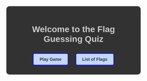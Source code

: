 <html lang="en">
<head>
    <meta charset="UTF-8">
    <meta name="viewport" content="width=device-width, initial-scale=1.0">
    <title>Flag Guessing Quiz</title>
    <style>
    body {
        font-family: Arial, sans-serif;
        margin: 0;
        padding: 0;
        text-align: center;
        background-image: url('https://imagecache.jpl.nasa.gov/images/edu/images/imagerecords/57000/57723/globe_west_2048-640x350.jpg');
        background-size: cover;
        background-position: center;
        display: flex; 
        align-items: center; 
        justify-content: center; 
        height: 100vh; 
    }
    .homepage {
        max-width: 400px;
        padding: 20px;
        background-color: rgba(0, 0, 0, 0.8); /* Changed background color to a darker shade */
        border-radius: 10px;
        box-shadow: 0 0 10px rgba(0, 0, 0, 0.1);
        margin-bottom: 20px;
        color: #ccc; /* Changed font color to a lighter shade */
    }
    .homepage h1 {
        color: #ccc; /* Changed font color to a lighter shade */
        margin-bottom: 20px;
    }
    .button {
        display: inline-block;
        margin: 10px;
        padding: 10px 20px;
        background-color: #c3d7ff;
        border: 2px solid blue;
        border-radius: 5px;
        cursor: pointer;
        text-decoration: none;
        color: #333;
        font-weight: bold;
        transition: background-color 0.3s;
    }
    .button:hover {
        background-color: #b0c5f5;
    }
    #quiz-container {
        max-width: 600px;
        padding: 20px;
        background-color: rgba(0, 0, 0, 0.8); /* Changed background color to a darker shade */
        border-radius: 10px;
        box-shadow: 0 0 10px rgba(0, 0, 0, 0.1); 
        color: #ccc; /* Changed font color to a lighter shade */
    }
    h1 {
        color: #ccc; /* Changed font color to a lighter shade */
    }
    #question {
        font-size: 20px;
        margin-bottom: 20px;
    }
    .option {
        display: inline-block;
        margin: 5px;
        padding: 10px 20px;
        background-color: #c3d7ff; 
        border: 2px solid blue;
        cursor: pointer;
        color: #333; /* Changed font color to a darker shade */
    }
    .option:hover {
        background-color: #b0c5f5;
    }
    #score {
        margin-top: 20px;
        font-size: 18px;
        color: #ccc; /* Changed font color to a lighter shade */
    }
    .blue-box {
        padding: 10px;
        margin-bottom: 20px;
        display: inline-block;
    }
    #ending-screen {
        display: none; 
        background-color: rgba(0, 0, 0, 0.8); /* Changed background color to a darker shade */
        padding: 20px;
        border-radius: 10px;
        max-width: 400px; 
        color: #ccc; /* Changed font color to a lighter shade */
    }
</style>

</head>
<body>
    <div class="homepage">
        <h1>Welcome to the Flag Guessing Quiz</h1>
        <a href="#" class="button" onclick="startGame()">Play Game</a>
        <a href="https://rayanesouuuu1234.github.io/cpt_frontend/2024/02/09/flaglist.html" class="button">List of Flags</a>
    </div>

<div id="quiz-container" style="display: none;">
        <h1>Flag Guessing Quiz</h1>
        <div id="question"></div>
        <div class="blue-box">
            <div id="flag-image"></div>
            <div id="options"></div>
        </div>
        <div id="score">Score: <span id="current-score">0</span>/10</div>
    </div>

<div id="ending-screen">
        <div style="background-color: rgba(255, 255, 255, 0.8); padding: 20px; border-radius: 10px;">
            <h1>Quiz Finished!</h1>
            <div>Your total score is <span id="total-score"></span>/10</div>
            <button id="play-again-button" onclick="resetQuiz()">Play Again</button>
        </div>
    </div>

<script>
        let currentQuestionIndex = 0;
        let score = 0;

        const questionElement = document.getElementById('question');
        const optionsElement = document.getElementById('options');
        const scoreElement = document.getElementById('current-score');
        const endingScreen = document.getElementById('ending-screen');
        const totalScoreElement = document.getElementById('total-score');

        async function fetchFlagData() {
            try {
                const response = await fetch('https://restcountries.com/v3.1/all');
                const data = await response.json();
                return data;
            } catch (error) {
                console.error('Error fetching flag data:', error);
            }
        }

        function getRandomQuestion(data) {
            const randomIndex = Math.floor(Math.random() * data.length);
            const country = data[randomIndex];
            const flag = country.flags.png;
            const name = country.name.common;
            const options = getRandomOptions(data, country);

            return {
                flag,
                name,
                options
            };
        }

        function getRandomOptions(data, country) {
            const options = [country.name.common];
            while (options.length < 5) {
                const randomIndex = Math.floor(Math.random() * data.length);
                const option = data[randomIndex].name.common;
                if (!options.includes(option)) {
                    options.push(option);
                }
            }
            return shuffleArray(options);
        }

        function shuffleArray(array) {
            for (let i = array.length - 1; i > 0; i--) {
                const j = Math.floor(Math.random() * (i + 1));
                [array[i], array[j]] = [array[j], array[i]];
            }
            return array;
        }

        async function loadQuestion() {
            const flagData = await fetchFlagData();
            const { flag, name, options } = getRandomQuestion(flagData);
            questionElement.textContent = `Which country does this flag belong to?`;
            document.getElementById('flag-image').innerHTML = `<img src="${flag}" alt="Flag">`;
            optionsElement.innerHTML = options.map(option => `
                <div class="option" onclick="checkAnswer('${option}', '${name}')">${option}</div>
            `).join('');
        }

        function checkAnswer(selectedOption, correctOption) {
            if (selectedOption === correctOption) {
                score++;
                scoreElement.textContent = score;
            }
            currentQuestionIndex++;
            if (currentQuestionIndex < 10) {
                loadQuestion();
            } else {
                showEndingScreen();
            }
        }

        function showEndingScreen() {
            document.getElementById('quiz-container').style.display = 'none';
            endingScreen.style.display = 'block';
            totalScoreElement.textContent = score;
        }

        function resetQuiz() {
            currentQuestionIndex = 0;
            score = 0;
            scoreElement.textContent = score;
            endingScreen.style.display = 'none';
            document.getElementById('quiz-container').style.display = 'block';
            loadQuestion();
        }

        function startGame() {
            document.querySelector('.homepage').style.display = 'none';
            document.getElementById('ending-screen').style.display = 'none';
        
            document.getElementById('quiz-container').style.display = 'block';
        
            loadQuestion();
        }

        loadQuestion();
    </script>
</body>
</html>
